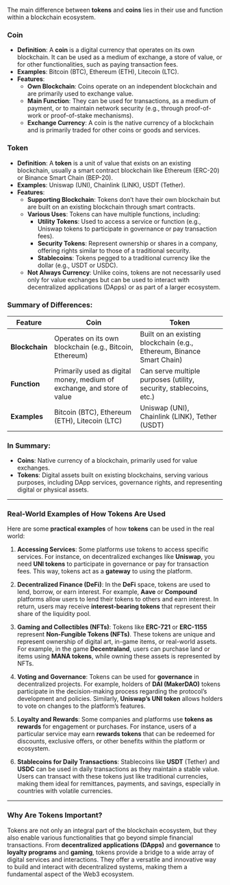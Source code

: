 The main difference between **tokens** and **coins** lies in their use and function within a blockchain ecosystem.

### **Coin**

- **Definition**: A **coin** is a digital currency that operates on its own blockchain. It can be used as a medium of exchange, a store of value, or for other functionalities, such as paying transaction fees.
- **Examples**: Bitcoin (BTC), Ethereum (ETH), Litecoin (LTC).
- **Features**:
  - **Own Blockchain**: Coins operate on an independent blockchain and are primarily used to exchange value.
  - **Main Function**: They can be used for transactions, as a medium of payment, or to maintain network security (e.g., through proof-of-work or proof-of-stake mechanisms).
  - **Exchange Currency**: A coin is the native currency of a blockchain and is primarily traded for other coins or goods and services.

### **Token**

- **Definition**: A **token** is a unit of value that exists on an existing blockchain, usually a smart contract blockchain like Ethereum (ERC-20) or Binance Smart Chain (BEP-20).
- **Examples**: Uniswap (UNI), Chainlink (LINK), USDT (Tether).
- **Features**:
  - **Supporting Blockchain**: Tokens don’t have their own blockchain but are built on an existing blockchain through smart contracts.
  - **Various Uses**: Tokens can have multiple functions, including:
    - **Utility Tokens**: Used to access a service or function (e.g., Uniswap tokens to participate in governance or pay transaction fees).
    - **Security Tokens**: Represent ownership or shares in a company, offering rights similar to those of a traditional security.
    - **Stablecoins**: Tokens pegged to a traditional currency like the dollar (e.g., USDT or USDC).
  - **Not Always Currency**: Unlike coins, tokens are not necessarily used only for value exchanges but can be used to interact with decentralized applications (DApps) or as part of a larger ecosystem.

### **Summary of Differences**:

| Feature           | **Coin**                                     | **Token**                                         |
|-------------------|----------------------------------------------|--------------------------------------------------|
| **Blockchain**    | Operates on its own blockchain (e.g., Bitcoin, Ethereum) | Built on an existing blockchain (e.g., Ethereum, Binance Smart Chain) |
| **Function**      | Primarily used as digital money, medium of exchange, and store of value | Can serve multiple purposes (utility, security, stablecoins, etc.) |
| **Examples**      | Bitcoin (BTC), Ethereum (ETH), Litecoin (LTC) | Uniswap (UNI), Chainlink (LINK), Tether (USDT)   |

### **In Summary**:
- **Coins**: Native currency of a blockchain, primarily used for value exchanges.
- **Tokens**: Digital assets built on existing blockchains, serving various purposes, including DApp services, governance rights, and representing digital or physical assets.

---

### **Real-World Examples of How Tokens Are Used**

Here are some **practical examples** of how **tokens** can be used in the real world:

1. **Accessing Services**: Some platforms use tokens to access specific services. For instance, on decentralized exchanges like **Uniswap**, you need **UNI tokens** to participate in governance or pay for transaction fees. This way, tokens act as a **gateway** to using the platform.

2. **Decentralized Finance (DeFi)**: In the **DeFi** space, tokens are used to lend, borrow, or earn interest. For example, **Aave** or **Compound** platforms allow users to lend their tokens to others and earn interest. In return, users may receive **interest-bearing tokens** that represent their share of the liquidity pool.

3. **Gaming and Collectibles (NFTs)**: Tokens like **ERC-721** or **ERC-1155** represent **Non-Fungible Tokens (NFTs)**. These tokens are unique and represent ownership of digital art, in-game items, or real-world assets. For example, in the game **Decentraland**, users can purchase land or items using **MANA tokens**, while owning these assets is represented by NFTs.

4. **Voting and Governance**: Tokens can be used for **governance** in decentralized projects. For example, holders of **DAI (MakerDAO)** tokens participate in the decision-making process regarding the protocol’s development and policies. Similarly, **Uniswap’s UNI token** allows holders to vote on changes to the platform’s features.

5. **Loyalty and Rewards**: Some companies and platforms use **tokens as rewards** for engagement or purchases. For instance, users of a particular service may earn **rewards tokens** that can be redeemed for discounts, exclusive offers, or other benefits within the platform or ecosystem.

6. **Stablecoins for Daily Transactions**: Stablecoins like **USDT** (Tether) and **USDC** can be used in daily transactions as they maintain a stable value. Users can transact with these tokens just like traditional currencies, making them ideal for remittances, payments, and savings, especially in countries with volatile currencies.

---

### **Why Are Tokens Important?**

Tokens are not only an integral part of the blockchain ecosystem, but they also enable various functionalities that go beyond simple financial transactions. From **decentralized applications (DApps)** and **governance** to **loyalty programs** and **gaming**, tokens provide a bridge to a wide array of digital services and interactions. They offer a versatile and innovative way to build and interact with decentralized systems, making them a fundamental aspect of the Web3 ecosystem.

